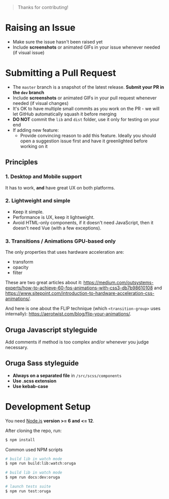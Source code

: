 > Thanks for contributing!

# Raising an Issue

* Make sure the issue hasn't been raised yet
* Include **screenshots** or animated GIFs in your issue whenever needed (if visual issue)

# Submitting a Pull Request

* The ``master`` branch is a snapshot of the latest release. **Submit your PR in the ``dev`` branch**
* Include **screenshots** or animated GIFs in your pull request whenever needed (if visual changes)
* It's OK to have multiple small commits as you work on the PR - we will let GitHub automatically squash it before merging
* **DO NOT** commit the ``lib`` and ``dist`` folder, use it only for testing on your end
* If adding new feature:
    * Provide convincing reason to add this feature. Ideally you should open a suggestion issue first and have it greenlighted before working on it

## Principles

### 1. Desktop and Mobile support

It has to work, **and** have great UX on both platforms.

### 2. Lightweight and simple

* Keep it simple.
* Performance is UX, keep it lightweight.
* Avoid HTML-only components, if it doesn't need JavaScript, then it doesn't need Vue (with a few exceptions).

### 3. Transitions / Animations GPU-based only

The only properties that uses hardware acceleration are:

* transform
* opacity
* filter

These are two great articles about it: https://medium.com/outsystems-experts/how-to-achieve-60-fps-animations-with-css3-db7b98610108 and https://www.sitepoint.com/introduction-to-hardware-acceleration-css-animations/.

And here is one about the FLIP technique (which ``<transition-group>`` uses internally): https://aerotwist.com/blog/flip-your-animations/.

## Oruga Javascript styleguide

Add comments if method is too complex and/or whenever you judge necessary.

## Oruga Sass styleguide

* **Always on a separated file** in ``/src/scss/components``
* **Use .scss extension**
* **Use kebab-case**

# Development Setup

You need [Node.js](http://nodejs.org/) **version >= 6 and <= 12**.

After cloning the repo, run:

```bash
$ npm install
```

Common used NPM scripts

```bash
# build lib in watch mode
$ npm run build:lib:watch:oruga
```

```bash
# build lib in watch mode
$ npm run docs:dev:oruga
```

```bash
# launch tests suite
$ npm run test:oruga
```
